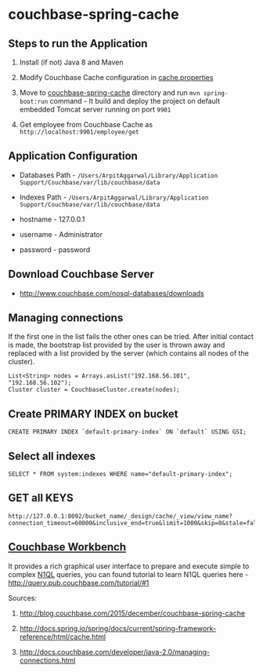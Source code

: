 # couchbase-spring-cache

## Steps to run the Application

1. Install (if not) Java 8 and Maven

2. Modify Couchbase Cache configuration in [cache.properties][cache-properties]

3. Move to [couchbase-spring-cache][couchbase-spring-cache] directory and run `mvn spring-boot:run` command - It build and deploy the project on default embedded Tomcat server running on port `9901`


4. Get employee from Couchbase Cache as `http://localhost:9901/employee/get`



## Application Configuration
 - Databases Path - `/Users/ArpitAggarwal/Library/Application Support/Couchbase/var/lib/couchbase/data`

 - Indexes Path - `/Users/ArpitAggarwal/Library/Application Support/Couchbase/var/lib/couchbase/data`

 - hostname - 127.0.0.1

 - username - Administrator

 - password - password


## Download Couchbase Server

 - http://www.couchbase.com/nosql-databases/downloads

## Managing connections

If the first one in the list fails the other ones can be tried. After initial contact is made, the bootstrap list provided by the user is thrown away and replaced with a list provided by the server (which contains all nodes of the cluster).

```
List<String> nodes = Arrays.asList("192.168.56.101", "192.168.56.102");
Cluster cluster = CouchbaseCluster.create(nodes);
```

## Create PRIMARY INDEX on bucket

```
CREATE PRIMARY INDEX `default-primary-index` ON `default` USING GSI;
```

## Select all indexes

```
SELECT * FROM system:indexes WHERE name="default-primary-index";
```


## GET all KEYS

```
http://127.0.0.1:8092/bucket_name/_design/cache/_view/view_name?connection_timeout=60000&inclusive_end=true&limit=1000&skip=0&stale=false
```


## [Couchbase Workbench][couchbase-workbench]

It provides a rich graphical user interface to prepare and execute simple to complex [N1QL][n1ql] queries, you can found tutorial to learn N1QL queries here - http://query.pub.couchbase.com/tutorial/#1

[n1ql]: https://www.couchbase.com/n1ql
[couchbase-workbench]: https://developer.couchbase.com/documentation/server/4.1/tools/query-workbench-intro.html




Sources:

1. http://blog.couchbase.com/2015/december/couchbase-spring-cache

2. http://docs.spring.io/spring/docs/current/spring-framework-reference/html/cache.html

3. http://docs.couchbase.com/developer/java-2.0/managing-connections.html


[couchbase-spring-cache]:https://github.com/arpitaggarwal/couchbase-spring-cache

[cache-properties]:https://github.com/arpitaggarwal/couchbase-spring-cache/blob/master/src/main/resources/couchbase/cache.properties